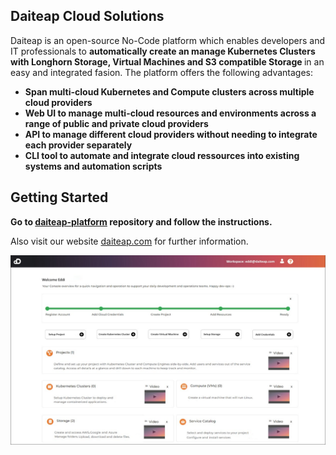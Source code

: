 ## Daiteap Cloud Solutions

Daiteap is an open-source No-Code platform which enables developers and IT professionals to <b>automatically create an manage Kubernetes Clusters with Longhorn Storage, Virtual Machines and S3 compatible Storage </b> in an easy and integrated fasion. The platform offers the following advantages:

- <b>Span multi-cloud Kubernetes and Compute clusters across multiple cloud providers
- Web UI to manage multi-cloud resources and environments across a range of public and private cloud providers
- API to manage different cloud providers without needing to integrate each provider separately
- CLI tool to automate and integrate cloud ressources into existing systems and automation scripts </b>

## Getting Started ##

<b>Go to [daiteap-platform](https://github.com/Daiteap/daiteap-platform) repository and follow the instructions. </b>

Also visit our website [daiteap.com](https://www.daiteap.com/) for further information.

![Daiteap Console](./Console_Start_Screen_GitHub_small.png)



